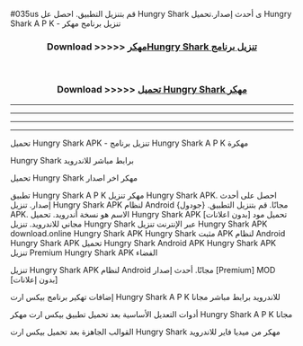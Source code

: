 #035us قم بتنزيل التطبيق. احصل عل Hungry Shark  ى أحدث إصدار.تحميل Hungry Shark  A P K - تنزيل برنامج مهكر



<div align="center">
<h3>Download >>>>> <a href="https://ar-sites.web.app/?ar= Hungry Shark ">مهكرHungry Shark  تنزيل برنامج</a></h3><br>

<h3>Download >>>>> <a href="https://ar-sites.web.app/?ar= Hungry Shark ">تحميل Hungry Shark  مهكر</a></h3>
</div>


----------------------------------------------------------

----------------------------------------------------------

----------------------------------------------------------

----------------------------------------------------------


تحميل Hungry Shark  APK - تنزيل برنامج Hungry Shark  A P K مهكرة

Hungry Shark  برابط مباشر للاندرويد

تحميل Hungry Shark  مهكر اخر اصدار

تطبيق Hungry Shark  A P K مهكر
تنزيل Hungry Shark  APK. احصل على أحدث إصدار.
تنزيل Hungry Shark  APK لنظام Android مجانًا.
قم بتنزيل التطبيق. {جودول} APK. الاسم هو نسخة أندرويد.
تحميل Hungry Shark  APK [بدون اعلانات]
تحميل مود مجاني للاندرويد.
تنزيل Hungry Shark  عبر الإنترنت
تنزيل Hungry Shark  APK
download.online Hungry Shark  APK
Hungry Shark  مثبت APK لنظام Android
Hungry Shark  APK
تحميل Hungry Shark  Android APK
Hungry Shark  APK تنزيل Premium
Hungry Shark  APK الفضاء

تنزيل Hungry Shark  APK لنظام Android مجانًا. أحدث إصدار [Premium] MOD [بدون إعلانات]

إضافات تهكير برنامج بيكس ارت Hungry Shark  A P K للاندرويد برابط مباشر مجانا

أدوات التعديل الأساسية بعد تحميل تطبيق بيكس ارت مهكر Hungry Shark  A P K مجانا

القوالب الجاهزة بعد تحميل بيكس ارت Hungry Shark  مهكر من ميديا فاير للاندرويد




